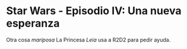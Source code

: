 # Star Wars -  Episodio IV: Una nueva esperanza

Otra cosa *mariposa*
La Princesa *Leia* usa a R2D2 para pedir ayuda.
